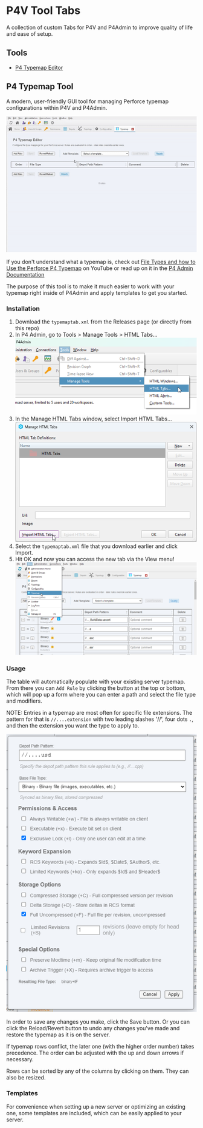 # P4V Tool Tabs

A collection of custom Tabs for P4V and P4Admin to improve quality of life and ease of setup.

## Tools

- [P4 Typemap Editor](#p4-typemap-tool)


## P4 Typemap Tool

A modern, user-friendly GUI tool for managing Perforce typemap configurations within P4V and P4Admin.

![Demo](p4typemapdemo.gif)

If you don't understand what a typemap is, check out [File Types and how to Use the Perforce P4 Typemap](https://www.youtube.com/watch?v=rf5nV3_2Il0&list=PLH3pq2J85xsMDY2AAkzUhTmHIg1S7WN1f&index=6) on YouTube or read up on it in the [P4 Admin Documentation](https://help.perforce.com/helix-core/server-apps/p4admin/current/Content/P4Admin/Home-p4admin.html)

The purpose of this tool is to make it much easier to work with your typemap right inside of P4Admin and apply templates to get you started.

### Installation

1. Download the `typemaptab.xml` from the Releases page (or directly from this repo)
2. In P4 Admin, go to Tools > Manage Tools > HTML Tabs...
![Selecting Tools, Manage Tools, HTML Tabs menu option](toolsmenu.png)
3. In the Manage HTML Tabs window, select Import HTML Tabs...
![Select Import HTML Tabs](importHTMLtabs.png)
4. Select the `typemaptab.xml` file that you download earlier and click Import.
5. Hit OK and now you can access the new tab via the View menu!
![Select Typemap from the View Menu](viewmenu.png)


### Usage

The table will automatically populate with your existing server typemap.
From there you can `Add Rule` by clicking the button at the top or bottom, which will pop up a form where you can enter a path and select the file type and modifiers.

NOTE: Entries in a typemap are most often for specific file extensions. The pattern for that is `//....extension` with two leading slashes '//', four dots `.`, and then the extension you want the type to apply to.

![the create rule dialog](ruledialog.png)

In order to save any changes you make, click the Save button. Or you can click the Reload/Revert button to undo any changes you've made and restore the typemap as it is on the server.

If typemap rows conflict, the later one (with the higher order number) takes precedence. The order can be adjusted with the up and down arrows if necessary.

Rows can be sorted by any of the columns by clicking on them. They can also be resized.


### Templates

For convenience when setting up a new server or optimizing an existing one, some templates are included, which can be easily applied to your server.


